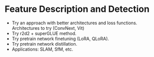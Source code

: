# Feature Description and Detection

 - Try an approach with better architectures and loss functions. Architectures to try (ConvNext, Vit)
 - Try r2d2 + superGLUE method.
 - Try pretrain network finetuning (LoRA, QLoRA).
 - Try pretrain network distillation.
 - Applications: SLAM, SfM, etc.
